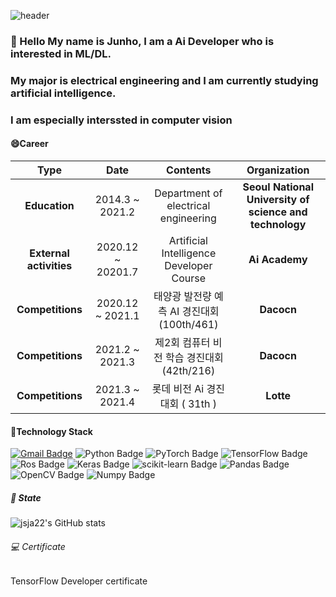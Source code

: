 
![header](https://capsule-render.vercel.app/api?type=wave&color=auto&height=150&section=header&text=Ai%20Developer&fontSize=60)

### 👋 Hello My name is Junho, I am a Ai Developer who is interested in ML/DL. 
###    My major is electrical engineering and I am currently studying artificial intelligence.
###    I am especially interssted in computer vision
####

#### 😄Career

| **Type** | **Date** | **Contents** | **Organization** |
|:--------:|:--------:|:---------:|:---------:|
| **Education** | 2014.3 ~ 2021.2 | Department of electrical engineering | **Seoul National University of science and technology** |
| **External activities** | 2020.12 ~ 20201.7 | Artificial Intelligence Developer Course  | **Ai Academy** |
| **Competitions** | 2020.12 ~ 2021.1 | 태양광 발전량 예측 AI 경진대회 (100th/461) | **Dacocn** |  
| **Competitions** | 2021.2 ~ 2021.3  | 제2회 컴퓨터 비전 학습 경진대회 (42th/216) | **Dacocn** |
| **Competitions** | 2021.3 ~ 2021.4  | 롯데 비전 Ai 경진대회 ( 31th ) | **Lotte** |

#### 🔭Technology Stack
[![Gmail Badge](https://img.shields.io/badge/Gmail-d14836?style=flat-square&logo=Gmail&logoColor=white&link=mailto:junhoo6808@gmail.com)](mailto:junhoo68081@gmail.com)
![Python Badge](https://img.shields.io/badge/Python-3776AB?style=flat-square&logo=Python&logoColor=blue)
![PyTorch Badge](https://img.shields.io/badge/PyTorch-EE4C2C?style=flat-square&logo=PyTorchg&logoColor=red)
![TensorFlow Badge](https://img.shields.io/badge/TensorFlow-FF6F00?style=flat-square&logo=TensorFlow&logoColor=orange)
![Ros Badge](https://img.shields.io/badge/Ros-22314E?style=flat-square&logo=Ros&logoColor=blue)
![Keras Badge](https://img.shields.io/badge/Keras-D00000?style=flat-square&logo=Keras&logoColor=red)
![scikit-learn Badge](https://img.shields.io/badge/scikit%20learn-F7931E?style=flat-square&logo=scikit-learn&logoColor=yellow)
![Pandas Badge](https://img.shields.io/badge/Pandas-150458?style=flat-square&logo=Pandas&logoColor=blue)
![OpenCV Badge](https://img.shields.io/badge/OpenCV-5C3EE8?style=flat-square&logo=OpenCV&logoColor=green)
![Numpy Badge](https://img.shields.io/badge/NumPy-013243?style=flat-square&logo=Numpy&logoColor=blue)

#####  🌱 State
![jsja22's GitHub stats](https://github-readme-stats.vercel.app/api?username=jsja22&show_icons=true)

###### 💻 Certificate
   TensorFlow Developer certificate



<!--
**jsja22/jsja22** is a ✨ _special_ ✨ repository because its `README.md` (this file) appears on your GitHub profile.

Here are some ideas to get you started:

- 🔭 I’m currently working on ...
- 🌱 I’m currently learning ...
- 👯 I’m looking to collaborate on ...
- 🤔 I’m looking for help with ...
- 💬 Ask me about ...
- 📫 How to reach me: ...
- 😄 Pronouns: ...
- ⚡ Fun fact: ...
-->
